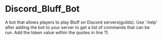 # Discord_Bluff_Bot
A bot that allows players to play Bluff on Discord servers(guilds).
Use '.help' after adding the bot to your server to get a list of commands that can be run.
Add the token value within the quotes in line 11.
